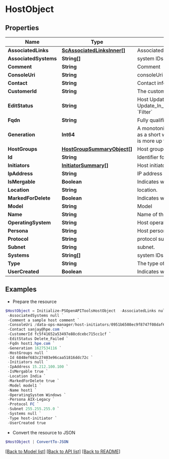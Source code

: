 # HostObject
## Properties

Name | Type | Description | Notes
------------ | ------------- | ------------- | -------------
**AssociatedLinks** | [**ScAssociatedLinksInner[]**](ScAssociatedLinksInner.md) | Associated Links Details | [optional] 
**AssociatedSystems** | **String[]** | system IDs to which the host belongs to. | [optional] 
**Comment** | **String** | Comment | [optional] 
**ConsoleUri** | **String** | consoleUri for detailed storage object | [optional] 
**Contact** | **String** | Contact information | [optional] 
**CustomerId** | **String** | The customer application identifier | [optional] 
**EditStatus** | **String** | Host Update or Delete progress status. Possible status are: Update_In_Progress,Update_Success,Update_Failed,Delete_In_Progress,Delete_Failed,Not_Applicable. &#x60;Filter&#x60; | [optional] 
**Fqdn** | **String** | Fully qualified domain name of the host. | [optional] 
**Generation** | **Int64** | A monotonically increasing value. This value updates when the resource is updated and can be used as a short way to determine if a resource has changed or which of two different copies of a resource is more up to date. | [optional] 
**HostGroups** | [**HostGroupSummaryObject[]**](HostGroupSummaryObject.md) | Host group to which the host belongs to. &#x60;Filter&#x60; by hostGroupId. | [optional] 
**Id** | **String** | Identifier for host. &#x60;Filter&#x60; | [optional] 
**Initiators** | [**InitiatorSummary[]**](InitiatorSummary.md) | Host initiator list this host is associated with. &#x60;Filter&#x60; by initiatorId. | [optional] 
**IpAddress** | **String** | IP address of the host. | [optional] 
**IsMergable** | **Boolean** | Indicates whether host has a duplicate | [optional] 
**Location** | **String** | location. | [optional] 
**MarkedForDelete** | **Boolean** | Indicates whether host is marked for deletion or not | [optional] 
**Model** | **String** | Model | [optional] 
**Name** | **String** | Name of the host. &#x60;Filter, Sort&#x60; | [optional] 
**OperatingSystem** | **String** | Host operating system. &#x60;Filter&#x60; | [optional] 
**Persona** | **String** | Host persona details. | [optional] 
**Protocol** | **String** | protocol supported are : FC ,iSCSI or NVMe | [optional] 
**Subnet** | **String** | subnet. | [optional] 
**Systems** | **String[]** | system IDs to which the host belongs to. &#x60;Filter&#x60; | [optional] 
**Type** | **String** | The type of resource. | [optional] 
**UserCreated** | **Boolean** | Indicates whether user created host or discovered host | [optional] 

## Examples

- Prepare the resource
```powershell
$HostObject = Initialize-PSOpenAPIToolsHostObject  -AssociatedLinks null `
 -AssociatedSystems null `
 -Comment a sample host comment `
 -ConsoleUri /data-ops-manager/host-initiators/0951b6508ec9f8747f08daf68925d81d `
 -Contact sanjay@hpe.com `
 -CustomerId fc5f41652a53497e88cdcebc715cc1cf `
 -EditStatus Delete_Failed `
 -Fqdn host1.hpe.com `
 -Generation 1627534116 `
 -HostGroups null `
 -Id 6848ef683c27403e96caa51816ddc72c `
 -Initiators null `
 -IpAddress 15.212.100.100 `
 -IsMergable true `
 -Location India `
 -MarkedForDelete true `
 -Model model1 `
 -Name host1 `
 -OperatingSystem Windows `
 -Persona AIX-Legacy `
 -Protocol FC `
 -Subnet 255.255.255.0 `
 -Systems null `
 -Type host-initiator `
 -UserCreated true
```

- Convert the resource to JSON
```powershell
$HostObject | ConvertTo-JSON
```

[[Back to Model list]](../README.md#documentation-for-models) [[Back to API list]](../README.md#documentation-for-api-endpoints) [[Back to README]](../README.md)

